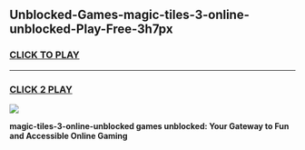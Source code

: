 
## Unblocked-Games-magic-tiles-3-online-unblocked-Play-Free-3h7px
<h3>
<a href="https://premium76.site?title=magic-tiles-3-online-unblocked&ref=23A">CLICK TO PLAY</a></h3>
<hr>

<h3>
<a href="https://premium76.site?title=magic-tiles-3-online-unblocked&ref=23A">CLICK 2 PLAY</a>
  
</h3>

<a href="https://premium76.site?title=magic-tiles-3-online-unblocked&ref=23A"><img src="https://clearcache.store/games.png"></a>


**magic-tiles-3-online-unblocked games unblocked: Your Gateway to Fun and Accessible Online Gaming**
